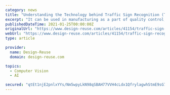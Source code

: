 ```yaml
---
category: news
title: "Understanding the Technology behind Traffic Sign Recognition (TSR) Systems"
excerpt: "It can be used in manufacturing as a part of quality control, object recognition, a way to navigate a mobile robot, or as a way to detect edges in images. To identify the matching area, we have to compare the template image against the source image by ..."
publishedDateTime: 2021-01-25T00:00:00Z
originalUrl: "https://www.design-reuse.com/articles/41154/traffic-sign-recognition-tsr-system.html"
webUrl: "https://www.design-reuse.com/articles/41154/traffic-sign-recognition-tsr-system.html"
type: article

provider:
  name: Design-Reuse
  domain: design-reuse.com

topics:
  - Computer Vision
  - AI

secured: "qtEt1njE2pnlxYYs/Nm5wpyLkN98qSBAH77VVH4cLdx1QfrylagwhStmE9sG7bF7n2frlZQy20CNkqraQQTEG66T9jKARLxHee5WSbySPp3dTr9q3bSzprjXQ1WzZVnw2qFwKQ3A1RZSZAP3fwRtgv3gSmjh8WQUn0OQHL8J9z1QyVj3KCaIz+sToQODLhxboSKELdyuF/QfYYjSrIfTf4qmJ2G7/35/HUlfLLYvfZ9DmPLiaOH5Ia8pUqALhlAXwT9O1PksEQuf9Trf15fn/RWHSkvwwudtwpRJ91p3FVYwhO1ASoXU72vkDGKhmb5bD5l9m+LJ2UdUOc2Z8Ox+YqpG+W/PZ3fwiZrmjcZaJuQ=;lyMqpVw0VJC9l92pok4tzQ=="
---
```


